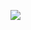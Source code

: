 <a> </a>

<a href="URL"></a> 


<a href="file:///Users/jo/Documents/Colmar-academy-project/Colmar-academy-project.html"></a> 


<a href="URL"><img src="file:///Users/jo/Documents/Colmar-academy-project/Colmar-academy-project.html"> </a> 

